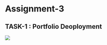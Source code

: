 <h1>Assignment-3</h1>
<h2>TASK-1 : Portfolio Deoployment</h2>
<img src="Screenshot 2024-03-17 212024">

